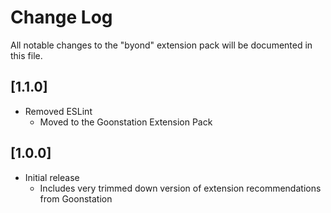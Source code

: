 # Change Log

All notable changes to the "byond" extension pack will be documented in this file.

## [1.1.0]

- Removed ESLint
  - Moved to the Goonstation Extension Pack

## [1.0.0]

- Initial release
	- Includes very trimmed down version of extension recommendations from Goonstation
